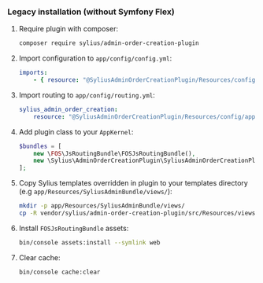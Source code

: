 ### Legacy installation (without Symfony Flex)

1. Require plugin with composer:

    ```bash
    composer require sylius/admin-order-creation-plugin
    ```

2. Import configuration to `app/config/config.yml`:

    ```yaml
    imports:
        - { resource: "@SyliusAdminOrderCreationPlugin/Resources/config/app/config.yml" }
    ```

3. Import routing to `app/config/routing.yml`:

    ```yaml
    sylius_admin_order_creation:
        resource: "@SyliusAdminOrderCreationPlugin/Resources/config/app/routing.yml"
    ```

4. Add plugin class to your `AppKernel`:

    ```php
    $bundles = [
        new \FOS\JsRoutingBundle\FOSJsRoutingBundle(),
        new \Sylius\AdminOrderCreationPlugin\SyliusAdminOrderCreationPlugin(),
    ];
    ```

5. Copy Sylius templates overridden in plugin to your templates directory (e.g `app/Resources/SyliusAdminBundle/views/`):

    ```bash
    mkdir -p app/Resources/SyliusAdminBundle/views/
    cp -R vendor/sylius/admin-order-creation-plugin/src/Resources/views/SyliusAdminBundle/* app/Resources/SyliusAdminBundle/views/
    ```

6. Install `FOSJsRoutingBundle` assets:

    ```bash
    bin/console assets:install --symlink web
    ```

7. Clear cache:

    ```bash
    bin/console cache:clear
    ```
